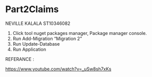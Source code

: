 # Part2Claims
NEVILLE KALALA ST10346082
1.	Click tool nuget packages manager, Package manager console.
2.	Run Add-Migration “Migration 2”
3.	Run Update-Database
4.	Run Application

REFERANCE :

https://www.youtube.com/watch?v=_uSw8sh7xKs
